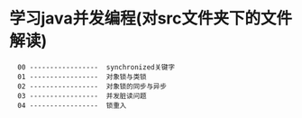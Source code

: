 # 学习java并发编程(对src文件夹下的文件解读)

      00 -----------------  synchronized关键字  
      01 -----------------  对象锁与类锁  
      02 -----------------  对象锁的同步与异步  
      03 -----------------  并发脏读问题  
      04 -----------------  锁重入  
      
      
      
